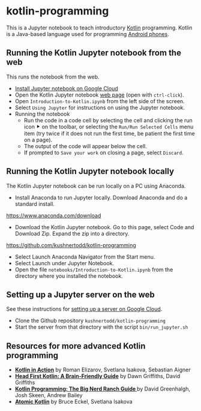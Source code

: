 # kotlin-programming

This is a Jupyter notebook to teach introductory [Kotlin](http://kotlinlang.org/) programming.
Kotlin is a Java-based language used for programming [Android phones](https://developer.android.com/kotlin).

## Running the Kotlin Jupyter notebook from the web
This runs the notebook from the web. 

- [Install Jupyter notebook on Google Cloud](./doc/INSTALLATION.md)
- Open the Kotlin Jupyter notebook <a target="_blank" href="https://mybinder.org/v2/gh/kushnertodd/kotlin-programming/main">web page</a> (open with `ctrl-click`).
- Open `Introduction-to-Kotlin.ipynb` from the left side of the screen.
- Select `Using Jupyter` for instructions on using the Jupyter notebook.
- Running the notebook
  - Run the code in a code cell by selecting the cell and clicking the run icon &#11208; on the toolbar, or selecting the `Run/Run Selected Cells` menu item (try twice if it does not run the first time, be patient the first time on a page).
  - The output of the code will appear below the cell.
  - If prompted to `Save your work` on closing a page, select `Discard`.


## Running the Kotlin Jupyter notebook locally
The Kotlin Jupyter notebook can be run locally on a PC using Anaconda.

- Install Anaconda to run Jupyter locally. Download Anaconda and do a standard install.   

https://www.anaconda.com/download

- Download the Kotlin Jupyter notebook. Go to this page, select Code and Download Zip. Expand the zip into a directory.  

https://github.com/kushnertodd/kotlin-programming

- Select Launch Anaconda Navigator from the Start menu. 
- Select Launch under Jupyter Notebook. 
- Open the file `notebooks/Introduction-to-Kotlin.ipynb` from the directory where you installed the notebook. 

## Setting up a Jupyter server on the web
See these instructions for [setting up a server on Google Cloud](https://towardsdatascience.com/running-jupyter-notebook-in-google-cloud-platform-in-15-min-61e16da34d52).
- Clone the Github repository `kushnertodd/kotlin-programming` 
- Start the server from that directory with the script `bin/run_jupyter.sh`

## Resources for more advanced Kotlin programming

- <a href="http://www.amazon.com/dp/161729960X/ref=nosim?tag=toddkushnerll-20"><b> Kotlin in Action</b></a> by Roman Elizarov, Svetlana Isakova, Sebastian Aigner<br>  
- <a href="http://www.amazon.com/dp/1491996692/ref=nosim?tag=toddkushnerll-20"><b>Head First Kotlin: A Brain-Friendly Guide</b></a> by Dawn Griffiths, David Griffiths<br>  
- <a href="http://www.amazon.com/dp/B09HRCMLTV/ref=nosim?tag=toddkushnerll-20"><b>Kotlin Programming: The Big Nerd Ranch Guide </b></a> by David Greenhalgh, Josh Skeen, Andrew Bailey<br>  
- <a href="http://www.amazon.com/dp/B0CD316B68/ref=nosim?tag=toddkushnerll-20"><b>Atomic Kotlin</b></a> by Bruce Eckel, Svetlana Isakova<br>  


